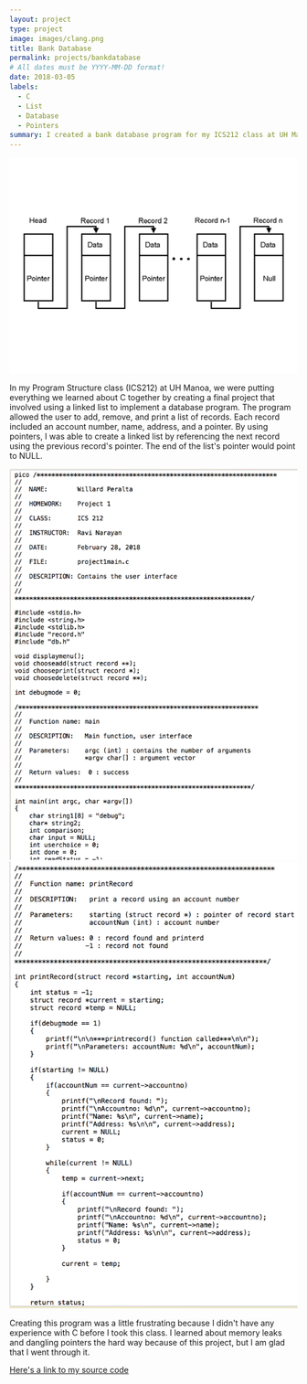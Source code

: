 ```yaml
---
layout: project
type: project
image: images/clang.png
title: Bank Database
permalink: projects/bankdatabase
# All dates must be YYYY-MM-DD format!
date: 2018-03-05
labels:
  - C
  - List
  - Database
  - Pointers
summary: I created a bank database program for my ICS212 class at UH Manoa in C using a linked list.
---
```


<img class="ui medium right floated rounded image" src="../images/linkedlist.gif">

In my Program Structure class (ICS212) at UH Manoa, we were putting everything we learned about C together by creating a final project that involved using a linked list to implement a database program. The program allowed the user to add, remove, and print a list of records. Each record included an account number, name, address, and a pointer. By using pointers, I was able to create a linked list by referencing the next record using the previous record's pointer. The end of the list's pointer would point to NULL. 

<img class="ui medium right floated rounded image" src="../images/ccode1.png">
<img class="ui medium right floated rounded image" src="../images/ccode2.png">

Creating this program was a little frustrating because I didn't have any experience with C before I took this class. I learned about memory leaks and dangling pointers the hard way because of this project, but I am glad that I went through it.

<a href ="https://github.com/willardperalta/bankdatabase">Here's a link to my source code</a>
